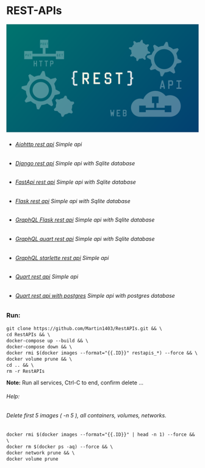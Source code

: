 REST-APIs
=========
![](logo.png)

- ###### [Aiohttp rest api](https://github.com/Martin1403/RestAPIs/tree/master/aiohttpapp) Simple api
- ###### [Django rest api](https://github.com/Martin1403/RestAPIs/tree/master/djangoapp) Simple api with Sqlite database
- ###### [FastApi rest api](https://github.com/Martin1403/RestAPIs/tree/master/fastapiapp) Simple api with Sqlite database
- ###### [Flask rest api](https://github.com/Martin1403/RestAPIs/tree/master/flaskapp) Simple api with Sqlite database
- ###### [GraphQL Flask rest api](https://github.com/Martin1403/RestAPIs/tree/master/graphqlflaskapp) Simple api with Sqlite database
- ###### [GraphQL quart rest api](https://github.com/Martin1403/RestAPIs/tree/master/graphqlquartapp) Simple api with Sqlite database
- ###### [GraphQL starlette rest api](https://github.com/Martin1403/RestAPIs/tree/master/graphqlstarletteapp) Simple api
- ###### [Quart rest api](https://github.com/Martin1403/RestAPIs/tree/master/quartapp) Simple api
- ###### [Quart rest api with postgres](https://github.com/Martin1403/RestAPIs/tree/master/quartpostgresapp) Simple api with postgres database


### Run:
```
git clone https://github.com/Martin1403/RestAPIs.git && \
cd RestAPIs && \
docker-compose up --build && \
docker-compose down && \
docker rmi $(docker images --format="{{.ID}}" restapis_*) --force && \
docker volume prune && \
cd .. && \
rm -r RestAPIs
```

**Note:**
Run all services, Ctrl-C to end, confirm delete ...

###### Help:
###### Delete first 5 images ( -n 5 ), all containers, volumes, networks. 
```
docker rmi $(docker images --format="{{.ID}}" | head -n 1) --force && \
docker rm $(docker ps -aq) --force && \
docker network prune && \
docker volume prune
```